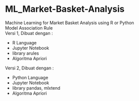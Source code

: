 # ML_Market-Basket-Analysis
Machine Learning for Market Basket Analysis using R or Python </br>
Model Association Rule</br>
Versi 1, Dibuat dengan :
- R Language
- Jupyter Notebook
- library arules
- Algoritma Apriori

Versi 2, Dibuat dengan :
- Python Language
- Jupyter Notebook
- library pandas, mlxtend
- Algoritma Apriori
